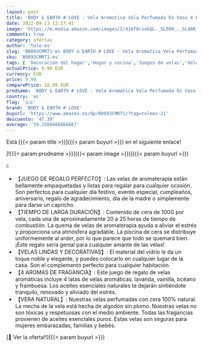 ```yaml
---
layout: post
title: 'BODY & EARTH # LOVE - Vela Aromatica Vela Perfumada En Vaso 4 Piezas  Vela Aromaterapia 100% Natural  4x100g Vela Decorativa de Relajación Para Hogar/ Baño Set de Regalo Mujer/Cumpleaños/Spa/Navidad'
date: 2022-09-13 12:27:41
image: 'https://m.media-amazon.com/images/I/416f8rsebQL._SL500_._SL400_.jpg'
comments: true
category: ofertas
author: 'tole.es'
slug: 'B0893CMRT1-es BODY & EARTH # LOVE - Vela Aromatica Vela Perfumada En...'
sku: 'B0893CMRT1-es'
tags: [ 'Decoración del hogar','Hogar y cocina','Juegos de velas','Velas','Velas y candelabros','body & earth # love','de','regalo','set','🇪🇸', ]
actualPrice: 9.99 EUR
currency: EUR
price: 9.99
comparePrice: 18.99 EUR
prodname: 'BODY & EARTH # LOVE - Vela Aromatica Vela Perfumada En Vaso 4 Piezas  Vela Aromaterapia 100% Natural  4x100g Vela Decorativa de Relajación Para Hogar/ Baño Set de Regalo Mujer/Cumpleaños/Spa/Navidad'
country: 'es'
flag: '🇪🇸'
brand: 'BODY & EARTH # LOVE'
buyurl: 'https://www.amazon.es/dp/B0893CMRT1/?tag=tolees-21'
descuento: '47.39'
average: '19.1566666666667'
---
```


Está [{{< param title >}}]({{< param buyurl >}}) en el siguiente enlace!

[![{{< param prodname >}}]({{< param image >}})]({{< param buyurl >}})

ℹ️:

- 【JUEGO DE REGALO PERFECTO】: Las velas de aromaterapia están bellamente empaquetadas y listas para regalar para cualquier ocasión. Son perfectos para cualquier día festivo, evento especial, cumpleaños, aniversario, regalo de agradecimiento, día de la madre o simplemente para darse un capricho.
- 【TIEMPO DE LARGA DURACIÓN】: Contenido de cera de 100G por vela, cada una de aproximadamente 20 a 25 horas de tiempo de combustión. La quema de velas de aromaterapia ayuda a aliviar el estrés y proporciona una atmósfera agradable. La piscina de cera se distribuye uniformemente al arder, por lo que parece que todo se quemará bien. ¡Este regalo sería genial para cualquier amante de las velas!
- 【VELAS LINDAS Y DECORATIVAS】: El material del vidrio le da un toque noble y elegante, y puedes colocarlo en cualquier lugar de la casa. Son el complemento perfecto para cualquier habitación.
- 【4 AROMAS DE FRAGANCIA】: Este juego de regalo de velas aromáticas incluye 4 latas de velas aromáticas: lavanda, vainilla, océano y frambuesa. Los aceites esenciales naturales te dejarán sintiéndote tranquilo, renovado y aliviado del estrés.
- 【VERA NATURAL】: Nuestras velas perfumadas con cera 100% natural. La mecha de la vela está hecha de algodón sin plomo. Nuestras velas no son tóxicas y respetuosas con el medio ambiente. Todas las fragancias provienen de aceites esenciales puros. Estas velas son seguras para mujeres embarazadas, familias y bebés.

[🛒 Ver la oferta!!]({{< param buyurl >}})
